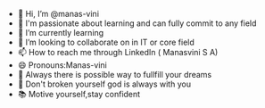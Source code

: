 - 👋 Hi, I’m @manas-vini
- 👀 I'm passionate about learning and can fully commit to any field 
- 🌱 I’m currently learning  
- 💞️ I’m looking to collaborate on in IT or core field 
- 📫 How to reach me through LinkedIn ( Manasvini S A)
- 😄 Pronouns:Manas-vini
- 💝 Always there is possible way to fullfill your dreams 
- 🤝 Don't broken yourself god is always with you
- 📚 Motive yourself,stay confident 
<!---
manas-vini/manas-vini is a ✨ special ✨ repository because its `README.md` (this file) appears on your GitHub profile.
You can click the Preview link to take a look at your changes.
--->
